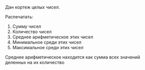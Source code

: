 Дан кортеж целых чисел.

Распечатать:

1. Сумму чисел
2. Количество чисел
3. Среднее арифметическое этих чисел
4. Минимальное среди этих чисел
5. Максимальное среди этих чисел

<div class="hint">
  Среднее арифметическое находится как сумма всех значений деленных на их количество
</div>
